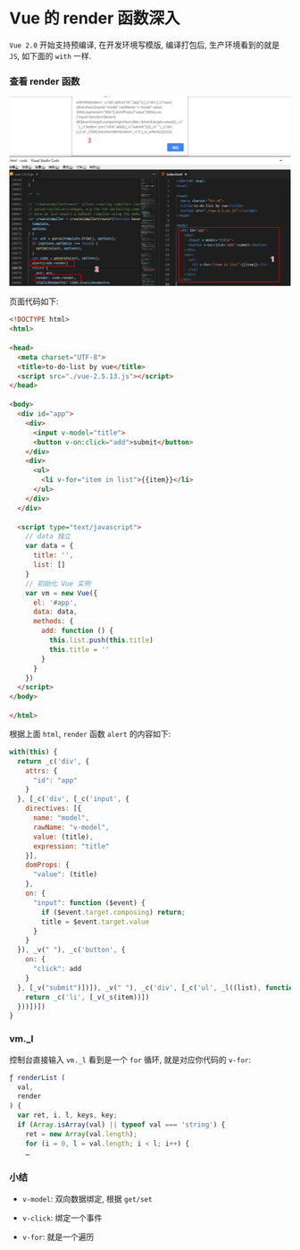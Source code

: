 # Vue 的 render 函数深入

`Vue 2.0` 开始支持预编译, 在开发环境写模版, 编译打包后, 生产环境看到的就是 `JS`, 如下面的 `with` 一样.

### 查看 render 函数

![](./media/render-alert.png)

页面代码如下:

```html
<!DOCTYPE html>
<html>

<head>
  <meta charset="UTF-8">
  <title>to-do-list by vue</title>
  <script src="./vue-2.5.13.js"></script>
</head>

<body>
  <div id="app">
    <div>
      <input v-model="title">
      <button v-on:click="add">submit</button>
    </div>
    <div>
      <ul>
        <li v-for="item in list">{{item}}</li>
      </ul>
    </div>
  </div>

  <script type="text/javascript">
    // data 独立
    var data = {
      title: '',
      list: []
    }
    // 初始化 Vue 实例
    var vm = new Vue({
      el: '#app',
      data: data,
      methods: {
        add: function () {
          this.list.push(this.title)
          this.title = ''
        }
      }
    })
  </script>
</body>

</html>
```

根据上面 `html`, `render` 函数 `alert` 的内容如下:

```js
with(this) {
  return _c('div', {
    attrs: {
      "id": "app"
    }
  }, [_c('div', [_c('input', {
    directives: [{
      name: "model",
      rawName: "v-model",
      value: (title),
      expression: "title"
    }],
    domProps: {
      "value": (title)
    },
    on: {
      "input": function ($event) {
        if ($event.target.composing) return;
        title = $event.target.value
      }
    }
  }), _v(" "), _c('button', {
    on: {
      "click": add
    }
  }, [_v("submit")])]), _v(" "), _c('div', [_c('ul', _l((list), function (item) {
    return _c('li', [_v(_s(item))])
  }))])])
}
```

### vm._l

控制台直接输入 `vm._l` 看到是一个 `for` 循环, 就是对应你代码的 `v-for`:

```js
ƒ renderList (
  val,
  render
) {
  var ret, i, l, keys, key;
  if (Array.isArray(val) || typeof val === 'string') {
    ret = new Array(val.length);
    for (i = 0, l = val.length; i < l; i++) {
    …
```

### 小结

- `v-model`: 双向数据绑定, 根据 `get/set`

- `v-click`: 绑定一个事件

- `v-for`: 就是一个遍历
